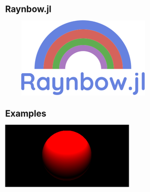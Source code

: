 # Raynbow.jl 
 

<div align="center">
    <img src="/docs/src/assets/logo.svg" width=400px alt="Raynbow.jl" />
</div>

# Examples

![Red Sphere](docs/src/assets/img.png)


